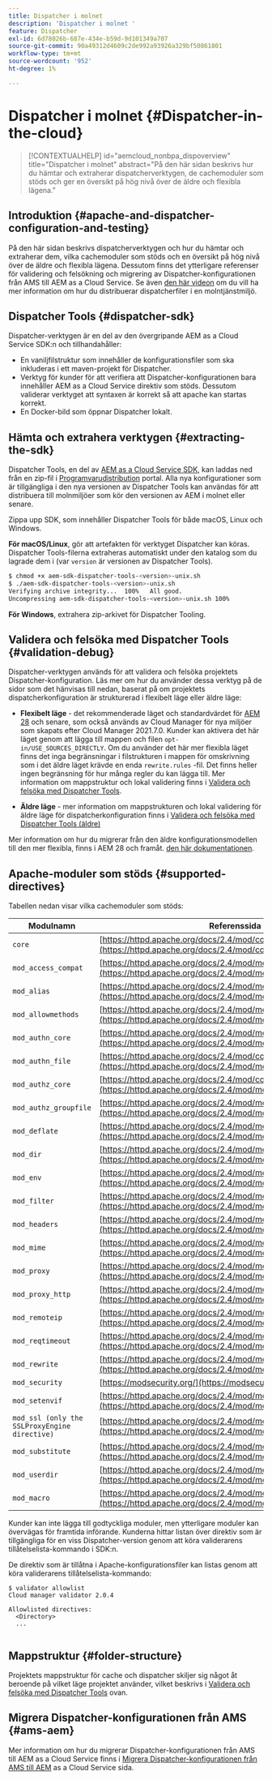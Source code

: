 ```yaml
---
title: Dispatcher i molnet
description: 'Dispatcher i molnet '
feature: Dispatcher
exl-id: 6d78026b-687e-434e-b59d-9d101349a707
source-git-commit: 90a49312d4609c2de992a93926a329bf50861801
workflow-type: tm+mt
source-wordcount: '952'
ht-degree: 1%

---
```


# Dispatcher i molnet {#Dispatcher-in-the-cloud}

>[!CONTEXTUALHELP]
>id="aemcloud_nonbpa_dispoverview"
>title="Dispatcher i molnet"
>abstract="På den här sidan beskrivs hur du hämtar och extraherar dispatcherverktygen, de cachemoduler som stöds och ger en översikt på hög nivå över de äldre och flexibla lägena."

## Introduktion {#apache-and-dispatcher-configuration-and-testing}

På den här sidan beskrivs dispatcherverktygen och hur du hämtar och extraherar dem, vilka cachemoduler som stöds och en översikt på hög nivå över de äldre och flexibla lägena. Dessutom finns det ytterligare referenser för validering och felsökning och migrering av Dispatcher-konfigurationen från AMS till AEM as a Cloud Service. Se även [den här videon](https://experienceleague.adobe.com/docs/experience-manager-learn/cloud-service/cloud-5/cloud5-aem-dispatcher-cloud.html) om du vill ha mer information om hur du distribuerar dispatcherfiler i en molntjänstmiljö.

## Dispatcher Tools {#dispatcher-sdk}

Dispatcher-verktygen är en del av den övergripande AEM as a Cloud Service SDK:n och tillhandahåller:

* En vaniljfilstruktur som innehåller de konfigurationsfiler som ska inkluderas i ett maven-projekt för Dispatcher.
* Verktyg för kunder för att verifiera att Dispatcher-konfigurationen bara innehåller AEM as a Cloud Service direktiv som stöds.        Dessutom validerar verktyget att syntaxen är korrekt så att apache kan startas korrekt.
* En Docker-bild som öppnar Dispatcher lokalt.

## Hämta och extrahera verktygen {#extracting-the-sdk}

Dispatcher Tools, en del av [AEM as a Cloud Service SDK](/help/implementing/developing/introduction/aem-as-a-cloud-service-sdk.md), kan laddas ned från en zip-fil i [Programvarudistribution](https://downloads.experiencecloud.adobe.com/content/software-distribution/en/aemcloud.html) portal. Alla nya konfigurationer som är tillgängliga i den nya versionen av Dispatcher Tools kan användas för att distribuera till molnmiljöer som kör den versionen av AEM i molnet eller senare.

Zippa upp SDK, som innehåller Dispatcher Tools för både macOS, Linux och Windows.

**För macOS/Linux**, gör att artefakten för verktyget Dispatcher kan köras. Dispatcher Tools-filerna extraheras automatiskt under den katalog som du lagrade dem i (var `version` är versionen av Dispatcher Tools).

```bash
$ chmod +x aem-sdk-dispatcher-tools-<version>-unix.sh
$ ./aem-sdk-dispatcher-tools-<version>-unix.sh
Verifying archive integrity...  100%   All good.
Uncompressing aem-sdk-dispatcher-tools-<version>-unix.sh 100%
```

**För Windows**, extrahera zip-arkivet för Dispatcher Tooling.

## Validera och felsöka med Dispatcher Tools {#validation-debug}

Dispatcher-verktygen används för att validera och felsöka projektets Dispatcher-konfiguration. Läs mer om hur du använder dessa verktyg på de sidor som det hänvisas till nedan, baserat på om projektets dispatcherkonfiguration är strukturerad i flexibelt läge eller äldre läge:

* **Flexibelt läge** - det rekommenderade läget och standardvärdet för [AEM 28](https://experienceleague.adobe.com/docs/experience-manager-core-components/using/developing/archetype/overview.html?lang=en) och senare, som också används av Cloud Manager för nya miljöer som skapats efter Cloud Manager 2021.7.0. Kunder kan aktivera det här läget genom att lägga till mappen och filen `opt-in/USE_SOURCES_DIRECTLY`. Om du använder det här mer flexibla läget finns det inga begränsningar i filstrukturen i mappen för omskrivning som i det äldre läget krävde en enda `rewrite.rules` -fil. Det finns heller ingen begränsning för hur många regler du kan lägga till. Mer information om mappstruktur och lokal validering finns i [Validera och felsöka med Dispatcher Tools](/help/implementing/dispatcher/validation-debug.md).

* **Äldre läge** - mer information om mappstrukturen och lokal validering för äldre läge för dispatcherkonfiguration finns i [Validera och felsöka med Dispatcher Tools (äldre)](/help/implementing/dispatcher/validation-debug-legacy.md)

Mer information om hur du migrerar från den äldre konfigurationsmodellen till den mer flexibla, finns i AEM 28 och framåt. [den här dokumentationen](/help/implementing/dispatcher/validation-debug.md#migrating).

## Apache-moduler som stöds {#supported-directives}

Tabellen nedan visar vilka cachemoduler som stöds:

| Modulnamn | Referenssida |
|---|---|
| `core` | [https://httpd.apache.org/docs/2.4/mod/core.html](https://httpd.apache.org/docs/2.4/mod/core.html) |
| `mod_access_compat` | [https://httpd.apache.org/docs/2.4/mod/mod_access_compat.html](https://httpd.apache.org/docs/2.4/mod/mod_access_compat.html) |
| `mod_alias` | [https://httpd.apache.org/docs/2.4/mod/mod_alias.html](https://httpd.apache.org/docs/2.4/mod/mod_alias.html) |
| `mod_allowmethods` | [https://httpd.apache.org/docs/2.4/mod/mod_allowmethods.html](https://httpd.apache.org/docs/2.4/mod/mod_allowmethods.html) |
| `mod_authn_core` | [https://httpd.apache.org/docs/2.4/mod/mod_authn_core.html](https://httpd.apache.org/docs/2.4/mod/mod_authn_core.html) |
| `mod_authn_file` | [https://httpd.apache.org/docs/2.4/mod/core.html](https://httpd.apache.org/docs/2.4/mod/mod_authn_file.html) |
| `mod_authz_core` | [https://httpd.apache.org/docs/2.4/mod/core.html](https://httpd.apache.org/docs/2.4/mod/mod_authz_core.html) |
| `mod_authz_groupfile` | [https://httpd.apache.org/docs/2.4/mod/mod_authz_groupfile.html](https://httpd.apache.org/docs/2.4/mod/mod_authz_groupfile.html) |
| `mod_deflate` | [https://httpd.apache.org/docs/2.4/mod/mod_deflate.html](https://httpd.apache.org/docs/2.4/mod/mod_deflate.html) |
| `mod_dir` | [https://httpd.apache.org/docs/2.4/mod/mod_dir.html](https://httpd.apache.org/docs/2.4/mod/mod_dir.html) |
| `mod_env` | [https://httpd.apache.org/docs/2.4/mod/mod_env.html](https://httpd.apache.org/docs/2.4/mod/mod_env.html) |
| `mod_filter` | [https://httpd.apache.org/docs/2.4/mod/mod_filter.html](https://httpd.apache.org/docs/2.4/mod/mod_filter.html) |
| `mod_headers` | [https://httpd.apache.org/docs/2.4/mod/mod_headers.html](https://httpd.apache.org/docs/2.4/mod/mod_headers.html) |
| `mod_mime` | [https://httpd.apache.org/docs/2.4/mod/mod_mime.html](https://httpd.apache.org/docs/2.4/mod/mod_mime.html) |
| `mod_proxy` | [https://httpd.apache.org/docs/2.4/mod/mod_proxy.html](https://httpd.apache.org/docs/2.4/mod/mod_proxy.html) |
| `mod_proxy_http` | [https://httpd.apache.org/docs/2.4/mod/mod_proxy_http.html](https://httpd.apache.org/docs/2.4/mod/mod_proxy_http.html) |
| `mod_remoteip` | [https://httpd.apache.org/docs/2.4/mod/mod_remoteip.html](https://httpd.apache.org/docs/2.4/mod/mod_remoteip.html) |
| `mod_reqtimeout` | [https://httpd.apache.org/docs/2.4/mod/mod_reqtimeout.html](https://httpd.apache.org/docs/2.4/mod/mod_reqtimeout.html) |
| `mod_rewrite` | [https://httpd.apache.org/docs/2.4/mod/mod_rewrite.html](https://httpd.apache.org/docs/2.4/mod/mod_rewrite.html) |
| `mod_security` | [https://modsecurity.org/](https://modsecurity.org/) |
| `mod_setenvif` | [https://httpd.apache.org/docs/2.4/mod/mod_setenvif.html](https://httpd.apache.org/docs/2.4/mod/mod_setenvif.html) |
| `mod_ssl (only the SSLProxyEngine directive)` | [https://httpd.apache.org/docs/2.4/mod/mod_ssl.html#sslproxyengine](https://httpd.apache.org/docs/2.4/mod/mod_ssl.html#sslproxyengine) |
| `mod_substitute` | [https://httpd.apache.org/docs/2.4/mod/mod_substitute.html](https://httpd.apache.org/docs/2.4/mod/mod_substitute.html) |
| `mod_userdir` | [https://httpd.apache.org/docs/2.4/mod/mod_userdir.html](https://httpd.apache.org/docs/2.4/mod/mod_userdir.html) |
| `mod_macro` | [https://httpd.apache.org/docs/2.4/mod/mod_macro.html](https://httpd.apache.org/docs/2.4/mod/mod_macro.html) |


Kunder kan inte lägga till godtyckliga moduler, men ytterligare moduler kan övervägas för framtida införande. Kunderna hittar listan över direktiv som är tillgängliga för en viss Dispatcher-version genom att köra validerarens tillåtelselista-kommando i SDK:n.

De direktiv som är tillåtna i Apache-konfigurationsfiler kan listas genom att köra validerarens tillåtelselista-kommando:

```
$ validator allowlist
Cloud manager validator 2.0.4
 
Allowlisted directives:
  <Directory>
  ...
  
```

## Mappstruktur {#folder-structure}

Projektets mappstruktur för cache och dispatcher skiljer sig något åt beroende på vilket läge projektet använder, vilket beskrivs i [Validera och felsöka med Dispatcher Tools](#validation-debug) ovan.

## Migrera Dispatcher-konfigurationen från AMS {#ams-aem}

Mer information om hur du migrerar Dispatcher-konfigurationen från AMS till AEM as a Cloud Service finns i [Migrera Dispatcher-konfigurationen från AMS till AEM](/help/implementing/dispatcher/ams-aem.md) as a Cloud Service sida.
